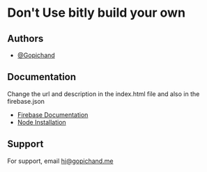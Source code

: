 # Don't Use bitly build your own

## Authors

- [@Gopichand](https://gopichand.me)


## Documentation

Change the url and description in the index.html file
and also in the firebase.json 
- [Firebase Documentation](https://firebase.google.com/docs/dynamic-links/custom-domains)
- [Node Installation ](https://docs.npmjs.com/downloading-and-installing-node-js-and-npm)



## Support

For support, email hi@gopichand.me

